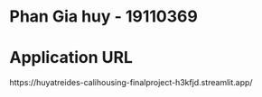 <h1> Phan Gia huy - 19110369 </h1>

<h1>Application URL</h1>
https://huyatreides-calihousing-finalproject-h3kfjd.streamlit.app/
